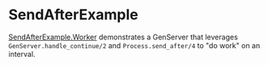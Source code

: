 # SendAfterExample

[SendAfterExample.Worker](lib/send_after_example/worker.ex) demonstrates a GenServer that leverages `GenServer.handle_continue/2` and `Process.send_after/4` to "do work" on an interval.
